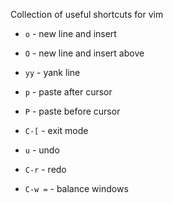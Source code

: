 Collection of useful shortcuts for vim
* `o` - new line and insert
* `O` - new line and insert above

* `yy` - yank line
* `p` - paste after cursor
* `P` - paste before cursor

* `C-[` - exit mode

* `u` - undo
* `C-r` - redo

* `C-w =` - balance windows
